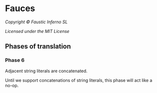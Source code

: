 # Fauces

*Copyright © Faustic Inferno SL*

*Licensed under the MIT License*

## Phases of translation

### Phase 6

Adjacent string literals are concatenated.

Until we support concatenations of string literals, this phase will act like a
no-op.

